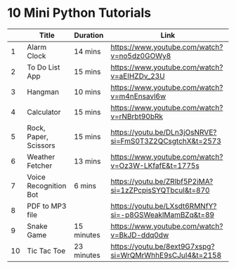 # 10 Mini Python Tutorials

| |Title	|Duration |Link |
|-------|---------|-----|----|
|1|Alarm Clock	|14 mins	|https://www.youtube.com/watch?v=no5dz0GOWy8|
|2|To Do List App|	15 mins	|https://www.youtube.com/watch?v=aEIHZDv_23U|
|3|Hangman	|10 mins	|https://www.youtube.com/watch?v=m4nEnsavl6w|
|4|Calculator	|15 mins	|https://www.youtube.com/watch?v=rNBrbt90bRk|
|5|Rock, Paper, Scissors	|15 mins	|https://youtu.be/DLn3jOsNRVE?si=FmS0T3Z2QCsgtchX&t=2573|
|6|Weather Fetcher	|13 mins	|https://www.youtube.com/watch?v=Oz3W-LKfafE&t=1775s|
|7|Voice Recognition Bot	|6 mins	|https://youtu.be/ZRlbf5P2iMA?si=1zZPcpisSYQTbcuI&t=870|
|8|PDF to MP3 file|		|https://youtu.be/LXsdt6RMNfY?si=-p8GSWeaklMamBZq&t=89|
|9|Snake Game|	15 minutes	|https://www.youtube.com/watch?v=BkJD-ddq0dw|
|10|Tic Tac Toe	|23 minutes	|https://youtu.be/8ext9G7xspg?si=WrQMrWhhE9sCJuI4&t=2158|

